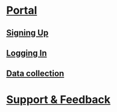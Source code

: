 ﻿# [Portal](index.md)
## [Signing Up](signup.md)
## [Logging In](login.md)
## [Data collection](data-collection.md)

# [Support & Feedback](../support/index.md)
